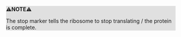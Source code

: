 <div style="margin:2em; background-color: #e0e0e0;">

<strong>⚠️NOTE️️️⚠️</strong>

The stop marker tells the ribosome to stop translating / the protein is complete.
</div>

